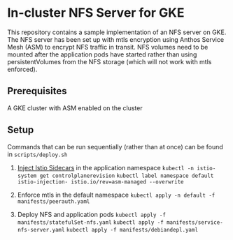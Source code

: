 # In-cluster NFS Server for GKE

This repository contains a sample implementation of an NFS server on GKE.
The NFS server has been set up with mtls encryption using Anthos Service Mesh (ASM) to encrypt NFS traffic
in transit. NFS volumes need to be mounted after the application pods have started rather than using
persistentVolumes from the NFS storage (which will not work with mtls enforced).

## Prerequisites
A GKE cluster with ASM enabled on the cluster

## Setup
Commands that can be run sequentially (rather than at once) can be found in `scripts/deploy.sh`

1. [Inject Istio Sidecars](https://cloud.google.com/service-mesh/docs/anthos-service-mesh-proxy-injection) in the application namespace
`kubectl -n istio-system get controlplanerevision`
`kubectl label namespace default  istio-injection- istio.io/rev=asm-managed --overwrite`

2. Enforce mtls in the default namespace
`kubectl apply -n default -f manifests/peerauth.yaml`

3. Deploy NFS and application pods
`kubectl apply -f manifests/statefulSet-nfs.yaml`
`kubectl apply -f manifests/service-nfs-server.yaml`
`kubectl apply -f manifests/debiandepl.yaml`